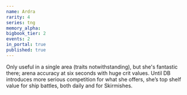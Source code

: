 ```yaml
---
name: Ardra
rarity: 4
series: tng
memory_alpha:
bigbook_tier: 2
events: 2
in_portal: true
published: true
---
```


Only useful in a single area (traits notwithstanding), but she's fantastic there; arena accuracy at six seconds with huge crit values. Until DB introduces more serious competition for what she offers, she’s top shelf value for ship battles, both daily and for Skirmishes.
